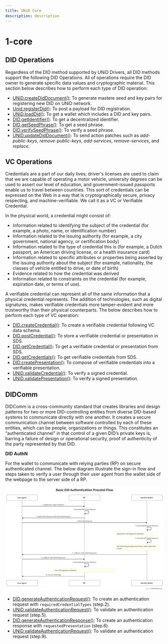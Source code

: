 ```yaml
---
title: UNiD Core
description: description
---
```


# 1-core

## DID Operations

Regardless of the DID method supported by UNiD Drivers, all DID methods support the following DID Operations. All of operations require the DID owner to generate specific data values and cryptographic material. This section below describes how to perform each type of DID operation:

* [UNiD.createDidDocument\(\)](1-core.md): To generate mastere seed and key pairs for registering new DID on UNiD network.
* [Unid.registerDid\(\)](1-core.md): To post a payload for DID registration.
* [UNiD.loadDid\(\)](1-core.md): To get a wallet which includes a DID and key pairs.
* [DID.getIdentifier\(\)](1-core.md): To get a decentralized identifier.
* [DID.getSeedPhrase\(\)](1-core.md): To get a seed phrase.
* [DID.verifySeedPhrase\(\)](1-core.md): To verify a seed phrase.
* [UNiD.updateDidDocument\(\)](1-core.md): To send action patches such as _add-public-keys_, _remove-public-keys_, _add-services_, _remove-services_, and _replace_.

## VC Operations

Credentials are a part of our daily lives; driver's licenses are used to claim that we are capable of operating a motor vehicle, university degrees can be used to assert our level of education, and government-issued passports enable us to travel between countries. This sort of credentials can be expressed on the Web in a way that is cryptographically secure, privacy respecting, and machine-verifiable. We call it as a VC or Verifiable Credential.

In the physical world, a credential might consist of:

* Information related to identifying the subject of the credential \(for example, a photo, name, or identification number\)
* Information related to the issuing authority \(for example, a city government, national agency, or certification body\)
* Information related to the type of credential this is \(for example, a Dutch passport, an American driving license, or a health insurance card\)
* Information related to specific attributes or properties being asserted by the issuing authority about the subject \(for example, nationality, the classes of vehicle entitled to drive, or date of birth\)
* Evidence related to how the credential was derived
* Information related to constraints on the credential \(for example, expiration date, or terms of use\).

A verifiable credential can represent all of the same information that a physical credential represents. The addition of technologies, such as digital signatures, makes verifiable credentials more tamper-evident and more trustworthy than their physical counterparts. The below describes how to perform each type of VC operation:

* [DID.createCredential\(\)](1-core.md): To create a verifiable credential following VC data schema.
* [DID.postCredential\(\)](1-core.md): To store a verifiable credential or presentation in SDS.
* [DID.getCredential\(\)](1-core.md): To get a verifiable credential or presentation from SDS.
* [DID.getCredentials\(\)](1-core.md): To get verifiable credentials from SDS.
* [DID.createPresentation\(\)](1-core.md): To compose of verifiable credentials into a verifiable presentation.
* [UNiD.validateCredential\(\)](1-core.md): To verify a signed credential.
* [UNiD.validatePresentation\(\)](1-core.md): To verify a signed presentation.

## DIDComm

DIDComm is a cross-community standard that creates libraries and design patterns for two or more DID-controlling entities from diverse DID-based systems to communicate directly with one another. It creates a secure communication channel between software controlled by each of these entities, which can be people, organizations or things. This constitutes an “authenticated channel” in that control of a given DID’s private keys is, barring a failure of design or operational security, proof of authenticity of the party represented by that DID.

**DID AuthN**

For the wallet to communicate with relying parties \(RP\) on secure authenticated channel. The below diagram illustrate the sign-in flow and steps taken to verify a user through their user agent from the wallet side of the webpage to the server side of a RP.

![DID Auth Protocol Flow](../../.gitbook/assets/did-authN-protocol.png)

* [DID.generateAuthenticationRequest\(\)](1-core.md): To create an authentication request with `requiredCredentialTypes` \(step.2\).
* [UNiD.validateAuthenticationRequest\(\)](1-core.md): To validate an authentication request \(step.5\).
* [DID.generateAuthenticationResponse\(\)](1-core.md): To create an authentication response with `requestedPresentation` \(step.6\).
* [UNiD.validateAuthenticationRequest\(\)](1-core.md): To validate an authentication request \(step.9\).

